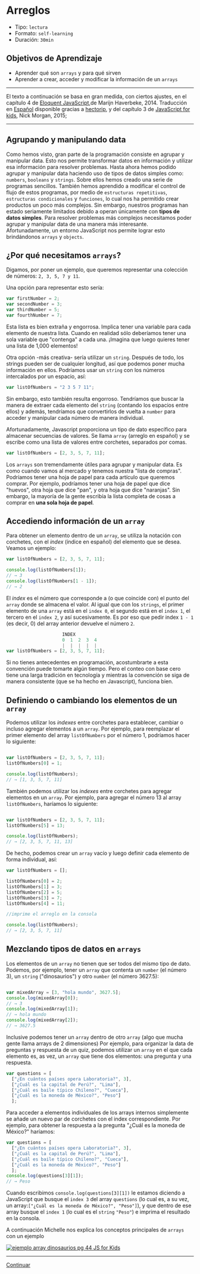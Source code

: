 # Arreglos
- Tipo: `lectura`
- Formato: `self-learning`
- Duración: `30min`

## Objetivos de Aprendizaje

- Aprender qué son `arrays` y para qué sirven
- Aprender a crear, acceder y modificar la información de un `arrays`

***

El texto a continuación se basa en gran medida, con ciertos ajustes, en el capítulo 4 de [Eloquent JavaScript](http://eloquentjavascript.net/),de Marijn
Haverbeke, 2014. Traducción en [Español](http://hectorip.github.io/Eloquent-JavaScript-ES-online/chapters/01_values.html)
disponible gracias a [hectorip](http://hectorip.github.io), y del capítulo 3 de [JavaScript for kids](http://pepa.holla.cz/wp-content/uploads/2015/11/JavaScript-for-Kids.pdf), Nick Morgan, 2015;

***

## Agrupando y manipulando data
Como hemos visto, gran parte de la programación consiste en agrupar y manipular data. Esto nos permite transformar datos en información y utilizar esa información para resolver problemas. Hasta ahora hemos podido agrupar y manipular data haciendo uso de tipos de datos simples como: `numbers`, `booleans` y `strings`. Sobre ellos hemos creado una serie de programas sencillos. También hemos aprendido a modificar el control de flujo de estos programas, por medio de `estructuras repetitivas`, `estructuras condicionales` y `funciones`, lo cual nos ha permitido crear productos un poco más complejos. Sin embargo, nuestros programas han estado seriamente limitados debido a operan únicamente con **tipos de datos simples**. Para resolver problemas más complejos necesitamos poder agrupar y manipular data de una manera más interesante. Afortunadamente, un entorno JavaScript nos permite lograr esto brindándonos `arrays` y `objects`.

## ¿Por qué necesitamos `arrays`?
Digamos, por poner un ejemplo, que queremos representar una colección de números: `2, 3, 5, 7 y 11`.

Una opción para representar esto sería:

```js
var firstNumber = 2;
var secondNumber = 3;
var thirdNumber = 5;
var fourthNumber = 7;
```

Esta lista es bien extraña y engorrosa. Implica tener una variable para cada elemento de nuestra lista. Cuando en realidad sólo deberíamos tener una sola variable que "contenga" a cada una. ¡Imagina que luego quieres tener una lista de 1,000 elementos!

Otra opción -más creativa- sería utilizar un `string`. Después de todo, los strings pueden ser de cualquier longitud, así que podemos poner mucha información en ellos. Podríamos usar un `string` con los números intercalados por un espacio, así:

```js
var listOfNumbers = "2 3 5 7 11";
```

Sin embargo, esto también resulta engorroso. Tendríamos que buscar la manera de extraer cada elemento del `string` (contando los espacios entre ellos) y además, tendríamos que convertirlos de vuelta a `number` para acceder y manipular cada número de manera individual.

Afortunadamente, Javascript proporciona un tipo de dato específico para almacenar secuencias de valores. Se llama `array` (arreglo en español) y se escribe como una lista de valores entre corchetes, separados por comas.

```js
var listOfNumbers = [2, 3, 5, 7, 11];
```

Los `arrays` son tremendamente útiles para agrupar y manipular data. Es como cuando vamos al mercado y tenemos nuestra "lista de compras". Podríamos tener una hoja de papel para cada artículo que queremos comprar. Por ejemplo, podríamos tener una hoja de papel que dice "huevos", otra hoja que dice "pan", y otra hoja que dice "naranjas". Sin embargo, la mayoría de la gente escribía la lista completa de cosas a comprar en **una sola hoja de papel**.

## Accediendo información de un `array`

Para obtener un elemento dentro de un `array`, se utiliza la notación con corchetes, con el _index_ (índice en español) del elemento que se desea. Veamos un ejemplo:

```js
var listOfNumbers = [2, 3, 5, 7, 11];

console.log(listOfNumbers[1]);
// → 3
console.log(listOfNumbers[1 - 1]);
// → 2
```

El _index_ es el número que corresponde a (o que coincide con) el punto del `array` donde se almacena el valor. Al igual que con los `strings`, el primer elemento de una `array` está en el `index 0`, el segundo está en el `index 1`, el tercero en el `index 2`, y así sucesivamente. Es por eso que pedir index ` 1 - 1 ` (es decir, 0) del array anterior devuelve el número `2`.

```js
                     INDEX
                     0  1  2  3  4
                     |  |  |  |  |
var listOfNumbers = [2, 3, 5, 7, 11];

```

Si no tienes antecedentes en programación, acostumbrarte a esta convención puede tomarte algún tiempo. Pero el conteo con base cero tiene una larga tradición en tecnología y mientras la convención se siga de manera consistente (que se ha hecho en Javascript), funciona bien.

## Definiendo o cambiando los elementos de un `array`
Podemos utilizar los _indexes_ entre corchetes para establecer, cambiar o incluso agregar elementos a un `array`. Por ejemplo, para reemplazar el primer elemento del array `listOfNumbers` por el número 1, podríamos hacer lo siguiente:

```js

var listOfNumbers = [2, 3, 5, 7, 11];
listOfNumbers[0] = 1;

console.log(listOfNumbers);
// → [1, 3, 5, 7, 11]

```

También podemos utilizar los _indexes_ entre corchetes para agregar elementos en un `array`. Por ejemplo, para agregar el número 13 al array `listOfNumbers`, haríamos lo siguiente:

```js

var listOfNumbers = [2, 3, 5, 7, 11];
listOfNumbers[5] = 13;

console.log(listOfNumbers);
// → [2, 3, 5, 7, 11, 13]

```

De hecho, podemos crear un `array` vacío y luego definir cada elemento de forma individual, así:

```js
var listOfNumbers = [];

listOfNumbers[0] = 2;
listOfNumbers[1] = 3;
listOfNumbers[2] = 5;
listOfNumbers[3] = 7;
listOfNumbers[4] = 11;

//imprime el arreglo en la consola

console.log(listOfNumbers);
// → [2, 3, 5, 7, 11]

```

## Mezclando tipos de datos en `arrays`

Los elementos de un `array` no tienen que ser todos del mismo tipo de dato. Podemos, por ejemplo, tener un `array` que contenta un `number` (el número 3), un `string` ("dinosaurios") y otro `number` (el número 3627.5):

```js

var mixedArray = [3, "hola mundo", 3627.5];
console.log(mixedArray[0]);
// → 3
console.log(mixedArray[1]);
// → hola mundo
console.log(mixedArray[2]);
// → 3627.5
```

Inclusive podemos tener un `array` dentro de otro `array` (algo que mucha gente llama arrays de 2 dimensiones) Por ejemplo, para organizar la data de preguntas y respuesta de un quiz, podemos utilizar un `array` en el que cada elemento es, as vez, un `array` que tiene dos elementos: una pregunta y una respuesta.

```js
var questions = [
  ["¿En cuántos países opera Laboratoria?", 3],
  ["¿Cuál es la capital de Perú?", "Lima"],
  ["¿Cuál es baile típico Chileno?", "Cueca"],
  ["¿Cuál es la moneda de México?", "Peso"]
  ];

```

Para acceder a elementos individuales de los arrays internos simplemente se añade un nuevo par de corchetes con el index correspondiente. Por ejemplo, para obtener la respuesta a la pregunta "¿Cuál es la moneda de México?" haríamos:

```js
var questions = [
  ["¿En cuántos países opera Laboratoria?", 3],
  ["¿Cuál es la capital de Perú?", "Lima"],
  ["¿Cuál es baile típico Chileno?", "Cueca"],
  ["¿Cuál es la moneda de México?", "Peso"]
  ];
console.log(questions[3][1]);
// → Peso
```

Cuando escribimos `console.log(questions[3][1])` le estamos diciendo a JavaScript que busque el `index 3` del array `questions` (lo cual es, a su vez, un array:`["¿Cuál es la moneda de México?", "Peso"]`), y que dentro de ese array busque el `index 1` (lo cual es el `string` `"Peso"`) e imprima el resultado en la consola.


A continuación Michelle nos explica los conceptos principales de `arrays` con un ejemplo

[![ejemplo array dinosaurios pg 44 JS for Kids](https://img.youtube.com/vi/QP9FF9eoh-k/0.jpg)](https://www.youtube.com/watch?v=QP9FF9eoh-k)

***

[Continuar](05-objects.md)
